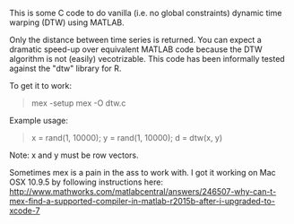 This is some C code to do vanilla (i.e. no global constraints) 
dynamic time warping (DTW) using MATLAB. 

Only the distance between time series is returned.
You can expect a dramatic speed-up over equivalent MATLAB code
because the DTW algorithm is not (easily) vecotrizable. 
This code has been informally tested against the "dtw" library for R.

To get it to work:

> mex -setup
> mex -O dtw.c

Example usage:

> x = rand(1, 10000); y = rand(1, 10000); d = dtw(x, y)

Note: x and y must be row vectors.

Sometimes mex is a pain in the ass to work with. I got it working on
Mac OSX 10.9.5 by following instructions here:
http://www.mathworks.com/matlabcentral/answers/246507-why-can-t-mex-find-a-supported-compiler-in-matlab-r2015b-after-i-upgraded-to-xcode-7
